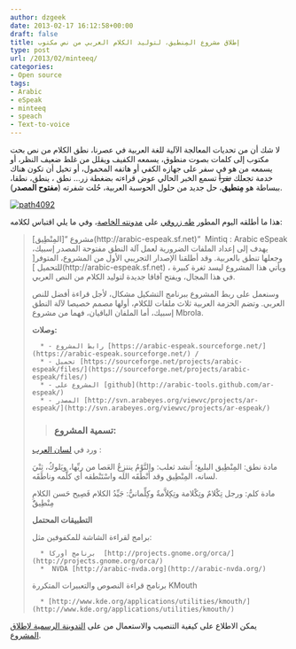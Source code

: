 ```yaml
---
author: dzgeek
date: 2013-02-17 16:12:58+00:00
draft: false
title: إطلاق مشروع المِنطيق، لتوليد الكلام العربي من نص مكتوب
type: post
url: /2013/02/minteeq/
categories:
- Open source
tags:
- Arabic
- eSpeak
- minteeq
- speach
- Text-to-voice
---
```


لا شك أن من تحديات المعالجة الآلية للغة العربية في عصرنا، نطق الكلام من نص بحت مكتوب إلى كلمات بصوت منطوق، يسمعه الكفيف ويقلل من غلط ضعيف النظر، أو يسمعه من هو في سفر على جهازه الكفي أو هاتفه المحمول، أو تخيل أن تكون هناك خدمة تجعلك <del>تقرأ</del> تسمع الخبر الحالي عوض قراءته بضغطة زر... نطق ، ينطق، نطقا، ببساطة هو **مِنطيق**، حل جديد من حلول الحوسبة العربية، حُلت شفرته (**مفتوح المصدر**).

[![path4092](https://www.it-scoop.com/wp-content/uploads/2013/02/path4092.png)
](https://www.it-scoop.com/wp-content/uploads/2013/02/path4092.png)

هذا ما أطلقه اليوم المطور [طه زروقي](http://twitter.com/linuxscout) على [مدونته الخاصة](http://tahadz.wordpress.com/2013/02/17/572/)، وفي ما يلي اقتباس لكلامه:


<blockquote>مشروع “[المِنْطِيق](http://arabic-espeak.sf.net)“  Mintiq : Arabic eSpeak يهدف إلى إعداد الملفات الضرورية لعمل آلة النطق مفتوحة المصدر إسبيك، وجعلها تنطق بالعربية.
وقد أطلقنا الإصدار التجريبي الأول من المشروع، المتوفر[ للتحميل ](http://arabic-espeak.sf.net) ، ويأتي هذا المشروع ليسد ثغرة كبيرة في هذا المجال، ويفتح آفاقا جديدة لتوليد الكلام من النص العربي.

وسنعمل على ربط المشروع ببرنامج التشكيل مشكال، لأجل قراءة أفضل للنص العربي.
وتضم الحزمة العربية ثلاث ملفات للكلام، أولها مصمم خصيصا لآلة النطق إسبيك، أما الملفان الباقيان، فهما من مشروع Mbrola.

**وصلات:**

> 
> 
	  * - رابط المشروع [https://arabic-espeak.sourceforge.net/](https://arabic-espeak.sourceforge.net/) /
	  * - تحميل [https://sourceforge.net/projects/arabic-espeak/files/](https://sourceforge.net/projects/arabic-espeak/files/)
	  * - المشروع على [github](http://arabic-tools.github.com/ar-espeak/)
	  * - المصدر [http://svn.arabeyes.org/viewvc/projects/ar-espeak/](http://svn.arabeyes.org/viewvc/projects/ar-espeak/)


> 
> ### تسمية المشروع: ‫
> 
> 
ورد في [لسان العرب](http://www.baheth.info/all.jsp?term=%D9%85%D9%86%D8%B7%D9%8A%D9%82) :

مادة نطق: المِنْطِيق البليغ؛ أَنشد ثعلب: والنَّوْمُ ينتزِعُ العَصا من ربِّها، ويَلوكُ، ثِنْيَ لسانه، المِنْطِيق وقد أَنْطَقَه الله واسْتَنْطقه أَي كلَّمه وناطَقَه.

مادة كلم: ورجل تِكْلامٌ وتِكْلامة وتِكِلاَّمةٌ وكِلِّمانيٌّ: جَيِّدُ الكلام فَصِيح حَسن الكلامِ مِنْطِيقٌٌ

**التطبيقات المحتمل**

برامج لقراءة الشاشة للمكفوفين مثل:

> 
> 
	  * برنامج أوركا  [http://projects.gnome.org/orca/](http://projects.gnome.org/orca/)
	  *  NVDA [http://arabic-nvda.org](http://arabic-nvda.org/)

برنامج قراءة النصوص والتعبيرات المتكررة KMouth

	  * [http://www.kde.org/applications/utilities/kmouth/](http://www.kde.org/applications/utilities/kmouth/)

</blockquote>


يمكن الاطلاع على كيفية التنصيب والاستعمال من على [التدوينة الرسمية لإطلاق المشروع](http://tahadz.wordpress.com/2013/02/17/572/).
